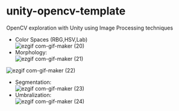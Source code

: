 # unity-opencv-template
 OpenCV exploration with Unity using Image Processing techniques
- Color Spaces (RBG,HSV,Lab)<br/>
![ezgif com-gif-maker (20)](https://user-images.githubusercontent.com/50857082/190869673-878c0575-5f13-4879-bd0c-92b95add46ae.gif)
- Morphology:<br/>
![ezgif com-gif-maker (21)](https://user-images.githubusercontent.com/50857082/190869725-153857d9-dfdc-4f4e-8197-148be36faf84.gif)

![ezgif com-gif-maker (22)](https://user-images.githubusercontent.com/50857082/190869770-37dfd832-400d-467d-bec4-1b4f00527462.gif)
</br>
- Segmentation: <br/>
![ezgif com-gif-maker (23)](https://user-images.githubusercontent.com/50857082/190869825-2f58b40d-40df-4ebb-b559-c327b4528106.gif)
- Umbralization: <br/>
![ezgif com-gif-maker (24)](https://user-images.githubusercontent.com/50857082/190869863-23f76035-76f5-4b23-add5-8f204398133c.gif)

